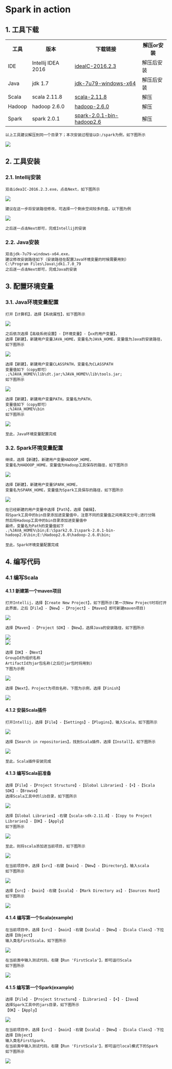 # Spark in action
## 1. 工具下载
<div>
<table class="dataintable">
<tr>
<th>工具</th>
<th>版本</th>
<th>下载链接</th>
<th>解压or安装</th>
</tr>
<tr>
    <td>IDE</td>
    <td>Intellij IDEA 2016</td>
    <td><a href="https://cdrive.cloud.ctripcorp.com/apps/files/?dir=%2Fspark">ideaIC-2016.2.3</a></td>
    <td>解压后安装</td>
</tr>
<tr>
    <td>Java</td>
    <td>jdk 1.7</td>
    <td><a href="https://cdrive.cloud.ctripcorp.com/apps/files/?dir=%2Fspark">jdk-7u79-windows-x64</a></td>
    <td>解压后安装</td>
</tr>
<tr>
    <td>Scala</td>
    <td>scala 2.11.8</td>
    <td><a href="https://cdrive.cloud.ctripcorp.com/apps/files/?dir=%2Fspark">scala-2.11.8</a></td>
    <td>解压</td>
</tr>
<tr>
    <td>Hadoop</td>
    <td>hadoop 2.6.0</td>
    <td><a href="https://cdrive.cloud.ctripcorp.com/apps/files/?dir=%2Fspark">hadoop-2.6.0</a></td>
    <td>解压</td>
</tr>
<tr>
    <td>Spark</td>
    <td>spark 2.0.1</td>
    <td><a href="https://cdrive.cloud.ctripcorp.com/apps/files/?dir=%2Fspark">spark-2.0.1-bin-hadoop2.6</a></td>
    <td>解压</td>
</tr>
</table>
</div>

    以上工具建议解压到同一个目录下；本次安装过程皆以D:/spark为例，如下图所示
<img src="./img/chap01/src.png"/><br>
## 2. 工具安装
### 2.1. Intellij安装
    双击ideaIC-2016.2.3.exe，点击Next，如下图所示
<img src="./img/chap01/intellij.png"/><br>

    建议在这一步将安装路径修改，可选择一个剩余空间较多的盘，以下图为例
<img src="./img/chap01/intellij2.png"/><br>

    之后逐一点击Next即可，完成Intellij的安装
### 2.2. Java安装
    双击jdk-7u79-windows-x64.exe，
    建议修改安装路径如下（安装路径在配置Java环境变量的时候需要用到）
    C:\Program Files\Java\jdk1.7.0_79
    之后逐一点击Next即可，完成Java的安装
## 3. 配置环境变量
### 3.1. Java环境变量配置
    打开【计算机】，选择【系统属性】，如下图所示
<img src="./img/chap01/system property.png"/><br>    

    之后依次选择【高级系统设置】-【环境变量】-【xx的用户变量】，
    选择【新建】，新建用户变量JAVA_HOME，变量名为JAVA_HOME，变量值为Java的安装路径，如下图所示
<img src="./img/chap01/javahome.png"/><br> 

    选择【新建】，新建用户变量CLASSPATH，变量名为CLASSPATH
    变量值如下（copy即可）
    .;%JAVA_HOME%\lib\dt.jar;%JAVA_HOME%\lib\tools.jar;
    如下图所示
<img src="./img/chap01/classpath.png"/><br>

    选择【新建】，新建用户变量PATH，变量名为PATH，
    变量值如下（copy即可）
    .;%JAVA_HOME%\bin
    如下图所示
<img src="./img/chap01/path.png"/><br>

    至此，Java环境变量配置完成
### 3.2. Spark环境变量配置
    继续，选择【新建】，新建用户变量HADOOP_HOME，
    变量名为HADOOP_HOME，变量值为Hadoop工具保存的路径，如下图所示
<img src="./img/chap01/hadoophome.png"/><br>

    选择【新建】，新建用户变量SPARK_HOME，
    变量名为SPARK_HOME，变量值为Spark工具保存的路径，如下图所示
<img src="./img/chap01/sparkhome.png"/><br>

    在已经新建的用户变量中选择【Path】，选择【编辑】，
    将Spark工具中的bin目录添加进变量值中，注意不同的变量值之间用英文分号;进行分隔
    然后将Hadoop工具中的bin目录添加进变量值中
    最终，变量名为Path的变量值如下
    .;%JAVA_HOME%\bin;E:\Spark2.0.1\spark-2.0.1-bin-hadoop2.6\bin;E:\Hadoop2.6.0\hadoop-2.6.0\bin;
    
    至此，Spark环境变量配置完成
## 4. 编写代码
### 4.1 编写Scala
#### 4.1.1 新建第一个maven项目
    打开Intellij，选择【Create New Project】，如下图所示(第一次New Project时将打开此界面，之后【File】-【New】-【Project】-【Maven】即可新建maven项目)
<img src="./img/chap01/firstproject.png"/><br>

    选择【Maven】-【Project SDK】-【New】，选择Java的安装路径，如下图所示
<img src="./img/chap01/newmaven.png"/><br>
<img src="./img/chap01/selectsdk.png"/><br>
    
    选择【OK】-【Next】
    GroupId为组织名称
    ArtifactId为jar包名称(之后打jar包时将用到)
    下图为示例
<img src="./img/chap01/groupid.png"/><br>

    选择【Next】，Project为项目名称，下图为示例，选择【Finish】
<img src="./img/chap01/project.png"/><br>
#### 4.1.2 安装Scala插件
    打开Intellij，选择【File】-【Settings】-【Plugins】，输入Scala，如下图所示

<img src="./img/chap01/scalaplugins.png"/><br>
    
    选择【Search in repositories】，找到Scala插件，选择【Install】，如下图所示

<img src="./img/chap01/scala.png"/><br>

    至此，Scala插件安装完成
#### 4.1.3 编写Scala前准备
    选择【File】-【Project Structure】-【Global Libraries】-【+】-【Scala SDK】-【Browse】
    选择Scala工具中的lib目录，如下图所示
<img src="./img/chap01/scalasdk.png"/><br>

    选择【Global Libraries】-右键【scala-sdk-2.11.8】-【Copy to Project Libraries】-【OK】-【Apply】
    如下图所示
<img src="./img/chap01/copysdk.png"/><br>
    
    至此，则将scala添加进当前项目，如下图所示
<img src="./img/chap01/scalaexternal.png"/><br>   

    在当前项目中，选择【src】-右键【main】-【New】-【Directory】，输入scala
    如下图所示
<img src="./img/chap01/newscala.png"/><br>

    选择【src】-【main】-右键【scala】-【Mark Directory as】-【Sources Root】
    如下图所示
<img src="./img/chap01/sourcesroot.png"/><br>
#### 4.1.4 编写第一个Scala(example)
    在当前项目中，选择【src】-【main】-右键【scala】-【New】-【Scala Class】-下拉选择【Object】
    输入类名FirstScala，如下图所示
<img src="./img/chap01/firstscala.png"/><br>
    
    在当前类中输入测试代码，右键【Run 'FirstScala'】，即可运行Scala
    如下图所示
<img src="./img/chap01/runscala.png"/><br>
#### 4.1.5 编写第一个Spark(example)
    选择【File】-【Project Structure】-【Libraries】-【+】-【Java】
    选择Spark工具中的jars目录，如下图所示
    【OK】-【Apply】
<img src="./img/chap01/sparkjars.png"/><br>

    在当前项目中，选择【src】-【main】-右键【scala】-【New】-【Scala Class】-下拉选择【Object】
    输入类名FirstSpark，
    在当前类中输入测试代码，右键【Run 'FirstScala'】，即可运行local模式下的Spark
    如下图所示
<img src="./img/chap01/runspark.png"/><br>    
